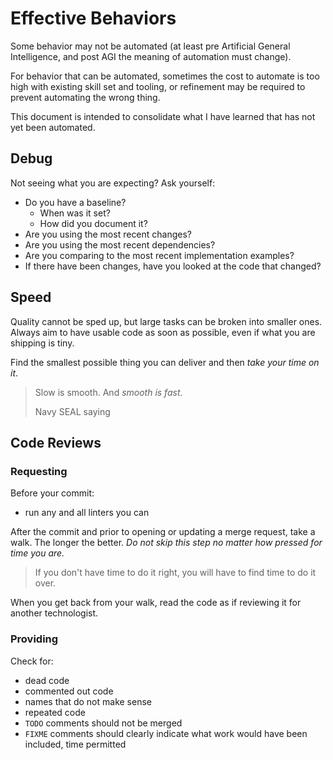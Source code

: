 # Effective Behaviors

Some behavior may not be automated (at least pre Artificial General Intelligence, and post AGI the meaning of automation must change). 

For behavior that can be automated, sometimes the cost to automate is too high with existing skill set and tooling, or refinement may be required to prevent automating the wrong thing.

This document is intended to consolidate what I have learned that has not yet been automated.

## Debug

Not seeing what you are expecting? Ask yourself:
- Do you have a baseline?
  - When was it set?
  - How did you document it?
- Are you using the most recent changes?
- Are you using the most recent dependencies?
- Are you comparing to the most recent implementation examples?
- If there have been changes, have you looked at the code that changed?


## Speed

Quality cannot be sped up, but large tasks can be broken into smaller ones. Always aim to have usable code as soon as possible, even if what you are shipping is tiny. 

Find the smallest possible thing you can deliver and then _take your time on it_. 

> Slow is smooth. And _smooth is fast_.
>
> Navy SEAL saying

## Code Reviews

### Requesting

Before your commit:
- run any and all linters you can

After the commit and prior to opening or updating a merge request, take a walk. The longer the better. _Do not skip this step no matter how pressed for time you are._ 

> If you don't have time to do it right, you will have to find time to do it over.

When you get back from your walk, read the code as if reviewing it for another technologist. 

### Providing

Check for:
- dead code
- commented out code
- names that do not make sense
- repeated code
- `TODO` comments should not be merged
- `FIXME` comments should clearly indicate what work would have been included, time permitted
